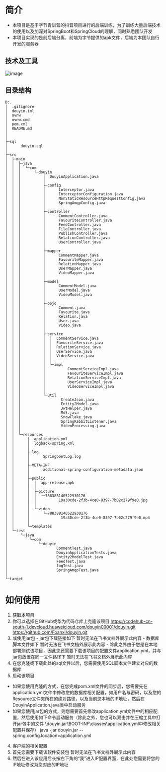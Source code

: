 # 简介
- 本项目是基于字节青训营的抖音项目进行的后端训练，为了训练大量后端技术的使用以及加深对SpringBoot和SpringCloud的理解，同时熟悉团队开发
- 本项目实现的是前后端分离，前端为字节提供的apk文件，后端为本团队自行开发的服务器
## 技术及工具
![image](https://user-images.githubusercontent.com/84964083/201473627-38dc33bf-3ceb-4355-a1ed-28ced41ce0d2.png)
## 目录结构
```shell
D:.
│  .gitignore
│  douyin.iml
│  mvnw
│  mvnw.cmd
│  pom.xml
│  README.md
│
│
├─sql
│      douyin.sql
│
├─src
│  ├─main
│  │  ├─java
│  │  │  └─com
│  │  │      └─douyin
│  │  │          │  DouyinApplication.java
│  │  │          │
│  │  │          ├─config
│  │  │          │      Interceptor.java
│  │  │          │      InterceptorConfiguration.java
│  │  │          │      NonStaticResourceHttpRequestConfig.java
│  │  │          │      SpringAmqpConfig.java
│  │  │          │
│  │  │          ├─controller
│  │  │          │      CommentController.java
│  │  │          │      FavouriteController.java
│  │  │          │      FeedController.java
│  │  │          │      FileController.java
│  │  │          │      PublishController.java
│  │  │          │      RelationController.java
│  │  │          │      UserController.java
│  │  │          │
│  │  │          ├─mapper
│  │  │          │      CommentMapper.java
│  │  │          │      FavouriteMapper.java
│  │  │          │      RelationMapper.java
│  │  │          │      UserMapper.java
│  │  │          │      VideoMapper.java
│  │  │          │
│  │  │          ├─model
│  │  │          │      CommentModel.java
│  │  │          │      UserModel.java
│  │  │          │      VideoModel.java
│  │  │          │
│  │  │          ├─pojo
│  │  │          │      Comment.java
│  │  │          │      Favourite.java
│  │  │          │      Relation.java
│  │  │          │      User.java
│  │  │          │      Video.java
│  │  │          │
│  │  │          ├─service
│  │  │          │  │  CommentService.java
│  │  │          │  │  FavouriteService.java
│  │  │          │  │  RelationService.java
│  │  │          │  │  UserService.java
│  │  │          │  │  VideoService.java
│  │  │          │  │
│  │  │          │  └─impl
│  │  │          │          CommentServiceImpl.java
│  │  │          │          FavouriteServiceImpl.java
│  │  │          │          RelationServiceImpl.java
│  │  │          │          UserServiceImpl.java
│  │  │          │          VideoServiceImpl.java
│  │  │          │
│  │  │          └─util
│  │  │                  CreateJson.java
│  │  │                  Entity2Model.java
│  │  │                  JwtHelper.java
│  │  │                  Md5.java
│  │  │                  SnowFlake.java
│  │  │                  SpringRabbitListener.java
│  │  │                  VideoProcessing.java
│  │  │
│  │  └─resources
│  │      │  application.yml
│  │      │  logback-spring.xml
│  │      │
│  │      ├─log
│  │      │      SpringbootLog.log
│  │      │
│  │      ├─META-INF
│  │      │      additional-spring-configuration-metadata.json
│  │      │
│  │      ├─public
│  │      │  │  app-release.apk
│  │      │  │
│  │      │  ├─picture
│  │      │  │  └─788388140522930176
│  │      │  │          19a30cde-2f3b-4ce0-8397-7b02c279f9e0.jpg
│  │      │  │
│  │      │  └─video
│  │      │      └─788388140522930176
│  │      │              19a30cde-2f3b-4ce0-8397-7b02c279f9e0.mp4
│  │      │
│  │      └─templates
│  └─test
│      └─java
│          └─com
│              └─douyin
│                      CommentTest.java
│                      DouyinApplicationTests.java
│                      Entity2ModelTest.java
│                      FeedTest.java
│                      logTest.java
│                      SpringAmqpTest.java
│
└─target
```
# 如何使用
1. 获取本项目
  1. 你可以选择在GitHub或华为代码仓库上克隆该项目
https://codehub-cn-south-1.devcloud.huaweicloud.com/douyin00001/douyin.git
https://github.com/Foanxi/douyin.git
  2. 或使用jar包
    - jar包下载链接如下
暂时无法在飞书文档外展示此内容
    - 数据库脚本文件如下
暂时无法在飞书文档外展示此内容
    - 除此之外由于您是在本地部署测试该项目，因此您还需要下载该项目的配置文件application.yml，并与jar包放置在同一文件路径下
暂时无法在飞书文档外展示此内容
2. 在您克隆或下载此处的sql文件以后，您需要使用SQL脚本文件建立对应的数据库
3. 启动该项目
  - 如果您使用克隆的方式，在您完成pom.xml文件的同步后，您需要先在application.yml文件中修改您的数据库相关配置，如用户名与密码，以及您的Resource文件夹所在的绝对路径，以及当前您本地的IP地址，然后在DouyinApplication.java类中启动服务
  - 如果您使用jar包的方式，则您需要首先修改application.yml文件中的相应配置，然后使用如下命令启动服务（除此之外，您也可以双击并在压缩工具中打开jar包中的文件 \douyin.jar\BOOT-INF\classes\application.yml中修改相关配置并保存）
java -jar  douyin.jar --spring.config.location=application.yml
4. 客户端的相关配置
  1. 首先您需要下载该软件安装包
暂时无法在飞书文档外展示此内容
  2. 然后在进入该应用后长按右下角的“我”进入IP配置界面，在此处您需要将您的IP地址修改为您对应的IP地址
